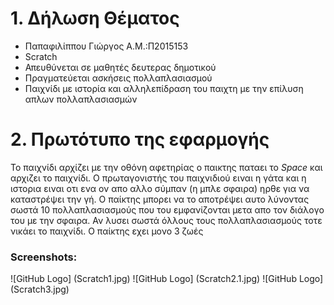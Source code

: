 # 1. Δήλωση Θέματος
* Παπαφιλίππου Γιώργος Α.Μ.:Π2015153
* Scratch
* Απευθύνεται σε μαθητές δευτερας δημοτικού
* Πραγματεύεται ασκήσεις πολλαπλασιασμού
* Παιχνίδι με ιστορία και αλληλεπίδραση του παιχτη με την επίλυση απλων πολλαπλασιασμών

# 2. Πρωτότυπο της εφαρμογής

Το παιχνίδι αρχίζει με την οθόνη αφετηρίας
ο παικτης παταει το _*Space*_ και αρχιζει το παιχνίδι.
Ο πρωταγονιστής του παιχνιδιού ειναι η γάτα και η ιστορια ειναι οτι ενα ον απο αλλο σύμπαν (η μπλε σφαιρα) 
ηρθε για να καταστρέψει την γή.
Ο παίκτης μπορει να το αποτρέψει αυτο λύνοντας σωστά 10 πολλαπλασιασμούς που του εμφανίζονται μετα απο τον διάλογο του με την σφαιρα.
Αν λυσει σωστά όλλους τους πολλαπλασιασμούς τοτε νικάει το παιχνίδι.
Ο παίκτης εχει μονο 3 ζωές

### Screenshots:
![GitHub Logo] (Scratch1.jpg)
![GitHub Logo] (Scratch2.1.jpg)
![GitHub Logo] (Scratch3.jpg)
